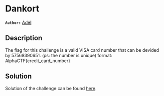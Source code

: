 # Dankort

**`Author:`** [Adel](https://github.com/Spidey-y)

## Description

The flag for this challenge is a valid VISA card number that can be devided by 57568390651. (ps: the number is unique)
format: AlphaCTF{credit_card_number}


## Solution

Solution of the challenge can be found [here](solution/).

